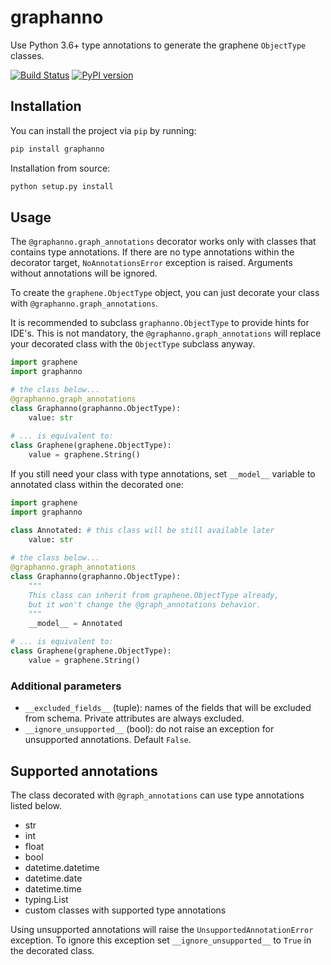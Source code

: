 # graphanno

Use Python 3.6+ type annotations to generate the graphene `ObjectType` classes.  

[![Build Status](https://travis-ci.com/aklajnert/graphanno.svg?branch=master)](https://travis-ci.com/aklajnert/graphanno)
[![PyPI version](https://badge.fury.io/py/graphanno.svg)](https://badge.fury.io/py/graphanno)

## Installation

You can install the project via `pip` by running:  
```bash
pip install graphanno
```

Installation from source:  
```bash
python setup.py install
```

## Usage

The `@graphanno.graph_annotations` decorator works only with classes that contains type 
annotations. If there are no type annotations within the decorator target, 
`NoAnnotationsError` exception is raised. Arguments without annotations will
be ignored.

To create the `graphene.ObjectType` object, you can just decorate your class with 
`@graphanno.graph_annotations`. 

It is recommended to subclass `graphanno.ObjectType` to provide hints for IDE's. 
This is not mandatory, the `@graphanno.graph_annotations` will replace your decorated class 
with the `ObjectType` subclass anyway.

```python
import graphene
import graphanno

# the class below...
@graphanno.graph_annotations
class Graphanno(graphanno.ObjectType):
    value: str
    
# ... is equivalent to:
class Graphene(graphene.ObjectType):
    value = graphene.String()
```

If you still need your class with type annotations, set `__model__` variable to annotated
class within the decorated one:

```python
import graphene
import graphanno

class Annotated: # this class will be still available later
    value: str
    
# the class below...
@graphanno.graph_annotations
class Graphanno(graphanno.ObjectType): 
    """
    This class can inherit from graphene.ObjectType already, 
    but it won't change the @graph_annotations behavior.
    """
    __model__ = Annotated
    
# ... is equivalent to:
class Graphene(graphene.ObjectType):
    value = graphene.String()
```

### Additional parameters

- `__excluded_fields__` (tuple): names of the fields that will be excluded from
schema. Private attributes are always excluded.
- `__ignore_unsupported__` (bool): do not raise an exception for unsupported annotations. 
Default `False`.

## Supported annotations

The class decorated with `@graph_annotations` can use type annotations listed below.

 - str
 - int
 - float
 - bool
 - datetime.datetime
 - datetime.date
 - datetime.time
 - typing.List
 - custom classes with supported type annotations
 
Using unsupported annotations will raise the `UnsupportedAnnotationError` exception. 
To ignore this exception set `__ignore_unsupported__` to `True` in the decorated class.


